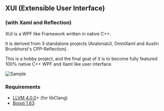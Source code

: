 ## XUI (Extensible User Interface)
###  (with Xaml and Reflection)

XUI is a WPF like Framework written in native C++.

It is derived from 3 standalone projects (AvaloniaUI, OmniXaml and Austin Brunkhorst's CPP-Reflection).

This is a hobby project, and the final goal of it is to become fully featured 100% native C++ WPF and Xaml like user interface.

![Sample](https://Preview.png "Preview")

### Requirements
 - [LLVM 4.0.0](http://llvm.org/releases/download.html)+ (for libClang)
 - [Boost 1.63](http://www.boost.org/users/history/version_1_63_0.html)
